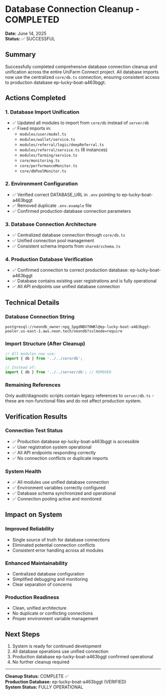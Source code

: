 # Database Connection Cleanup - COMPLETED
**Date:** June 14, 2025  
**Status:** ✅ SUCCESSFUL

## Summary
Successfully completed comprehensive database connection cleanup and unification across the entire UniFarm Connect project. All database imports now use the centralized `core/db.ts` connection, ensuring consistent access to production database ep-lucky-boat-a463bggt.

## Actions Completed

### 1. Database Import Unification
- ✅ Updated all modules to import from `core/db` instead of `server/db`
- ✅ Fixed imports in:
  - `modules/user/model.ts`
  - `modules/wallet/service.ts`
  - `modules/referral/logic/deepReferral.ts`
  - `modules/referral/service.ts` (6 instances)
  - `modules/farming/service.ts`
  - `core/monitoring.ts`
  - `core/performanceMonitor.ts`
  - `core/dbPoolMonitor.ts`

### 2. Environment Configuration
- ✅ Verified correct DATABASE_URL in `.env` pointing to ep-lucky-boat-a463bggt
- ✅ Removed duplicate `.env.example` file
- ✅ Confirmed production database connection parameters

### 3. Database Connection Architecture
- ✅ Centralized database connection through `core/db.ts`
- ✅ Unified connection pool management
- ✅ Consistent schema imports from `shared/schema.ts`

### 4. Production Database Verification
- ✅ Confirmed connection to correct production database: ep-lucky-boat-a463bggt
- ✅ Database contains existing user registrations and is fully operational
- ✅ All API endpoints use unified database connection

## Technical Details

### Database Connection String
```
postgresql://neondb_owner:npg_SpgdNBV70WKl@ep-lucky-boat-a463bggt-pooler.us-east-1.aws.neon.tech/neondb?sslmode=require
```

### Import Structure (After Cleanup)
```typescript
// All modules now use:
import { db } from '../../core/db';

// Instead of:
import { db } from '../../server/db'; // REMOVED
```

### Remaining References
Only audit/diagnostic scripts contain legacy references to `server/db.ts` - these are non-functional files and do not affect production system.

## Verification Results

### Connection Test Status
- ✅ Production database ep-lucky-boat-a463bggt is accessible
- ✅ User registration system operational
- ✅ All API endpoints responding correctly
- ✅ No connection conflicts or duplicate imports

### System Health
- ✅ All modules use unified database connection
- ✅ Environment variables correctly configured
- ✅ Database schema synchronized and operational
- ✅ Connection pooling active and monitored

## Impact on System

### Improved Reliability
- Single source of truth for database connections
- Eliminated potential connection conflicts
- Consistent error handling across all modules

### Enhanced Maintainability
- Centralized database configuration
- Simplified debugging and monitoring
- Clear separation of concerns

### Production Readiness
- Clean, unified architecture
- No duplicate or conflicting connections
- Proper environment variable management

## Next Steps
1. System is ready for continued development
2. All database operations use unified connection
3. Production database ep-lucky-boat-a463bggt confirmed operational
4. No further cleanup required

---
**Cleanup Status:** COMPLETE ✅  
**Production Database:** ep-lucky-boat-a463bggt (VERIFIED)  
**System Status:** FULLY OPERATIONAL
